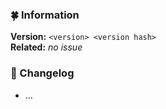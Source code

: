 ### 🍀 Information
**Version:** `<version> <version hash>` <br/>
**Related:** _no issue_

### 🍏 Changelog
- ...
